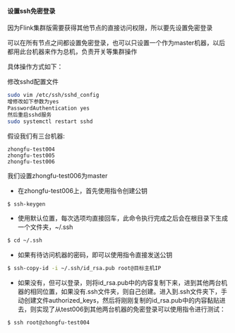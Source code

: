 ####  设置ssh免密登录

因为Flink集群版需要获得其他节点的直接访问权限，所以要先设置免密登录

可以在所有节点之间都设置免密登录，也可以只设置一个作为master机器，以后都用此台机器来作为总机，负责开关等集群操作

具体操作方式如下：

修改sshd配置文件

```bash
sudo vim /etc/ssh/sshd_config
增修改如下参数为yes
PasswordAuthentication yes
然后重启sshd服务
sudo systemctl restart sshd
```

假设我们有三台机器:

```
zhongfu-test004
zhongfu-test005
zhongfu-test006
```

我们设置zhongfu-test006为master

* 在zhongfu-test006上，首先使用指令创建公钥

```bash
$ ssh-keygen
```

* 使用默认位置，每次选项均直接回车，此命令执行完成之后会在根目录下生成一个文件夹，~/.ssh

```bash
$ cd ~/.ssh
```

* 如果有待访问机器的密码，即可以使用指令直接发送公钥

```bash
$ ssh-copy-id -i ~/.ssh/id_rsa.pub root@目标主机IP
```

* 如果没有，但可以登录，则将id_rsa.pub中的内容复制下来，进到其他两台机器的相同位置，如果没有.ssh文件夹，则自己创建。进入到.ssh文件夹下，手动创建文件authorized_keys，然后将刚刚复制的id_rsa.pub中的内容黏贴进去，则实现了从test006到其他两台机器的免密登录可以使用指令进行测试：

```bash
$ ssh root@zhongfu-test004
```